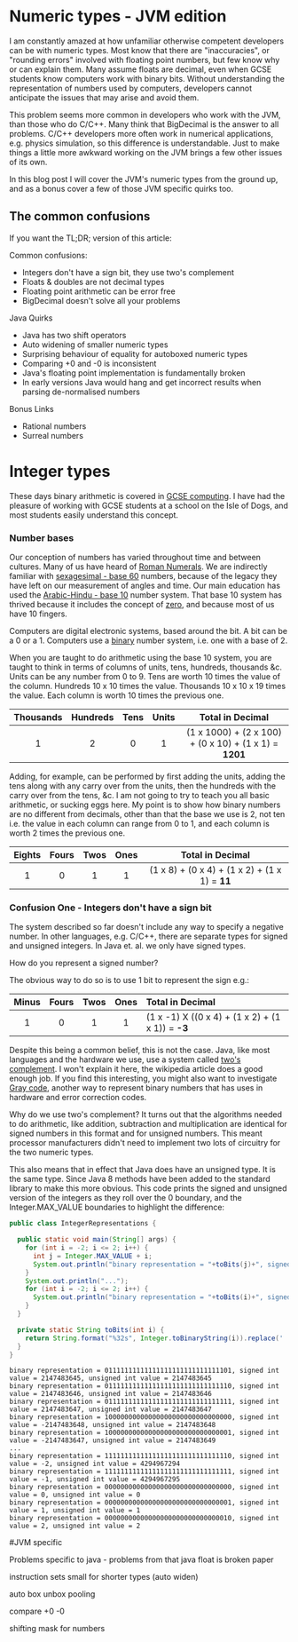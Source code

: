 # Numeric types - JVM edition

I am constantly amazed at how unfamiliar otherwise competent developers can be with numeric types. Most know that there are "inaccuracies", or "rounding errors" involved with floating point numbers, but few know why or can explain them. Many assume floats are decimal, even when GCSE students know computers work with binary bits. Without understanding the representation of numbers used by computers, developers cannot anticipate the issues that may arise and avoid them. 

This problem seems more common in developers who work with the JVM, than those who do C/C++. Many think that BigDecimal is the answer to all problems. C/C++ developers more often work in numerical applications, e.g. physics simulation, so this difference is understandable. Just to make things a little more awkward working on the JVM brings a few other issues of its own.

In this blog post I will cover the JVM's numeric types from the ground up, and as a bonus cover a few of those JVM specific quirks too.

## The common confusions

If you want the TL;DR; version of this article:

Common confusions:
  * Integers don't have a sign bit, they use two's complement
  * Floats & doubles are not decimal types
  * Floating point arithmetic can be error free
  * BigDecimal doesn't solve all your problems
  
Java Quirks
  * Java has two shift operators
  * Auto widening of smaller numeric types
  * Surprising behaviour of equality for autoboxed numeric types
  * Comparing +0 and -0 is inconsistent
  * Java's floating point implementation is fundamentally broken
  * In early versions Java would hang and get incorrect results when parsing de-normalised numbers
  
Bonus Links
  * Rational numbers
  * Surreal numbers

# Integer types

These days binary arithmetic is covered in [GCSE computing](https://www.aqa.org.uk/subjects/computer-science-and-it/gcse/computer-science-8520/subject-content/fundamentals-of-data-representation). I have had the pleasure of working with GCSE students at a school on the Isle of Dogs, and most students easily understand this concept.

### Number bases

Our conception of numbers has varied throughout time and between cultures. Many of us have heard of [Roman Numerals](https://en.wikipedia.org/wiki/Roman_numerals). We are indirectly familiar with [sexagesimal - base 60](https://en.wikipedia.org/wiki/Sexagesimal) numbers, because of the legacy they have left on our measurement of angles and time. Our main education has used the [Arabic-Hindu - base 10](https://en.wikipedia.org/wiki/Hindu%E2%80%93Arabic_numeral_system) number system. That base 10 system has thrived because it includes the concept of [zero](https://en.wikipedia.org/wiki/0), and because most of us have 10 fingers.

Computers are digital electronic systems, based around the bit. A bit can be a 0 or a 1. Computers use a [binary](https://en.wikipedia.org/wiki/Binary_number) number system, i.e. one with a base of 2.

When you are taught to do arithmetic using the base 10 system, you are taught to think in terms of columns of units, tens, hundreds, thousands &c. Units can be any number from 0 to 9. Tens are worth 10 times the value of the column. Hundreds 10 x 10 times the value. Thousands 10 x 10 x 19 times the value. Each column is worth 10 times the previous one. 

| Thousands | Hundreds | Tens | Units | Total in Decimal                                 |
|:---------:|:--------:|:----:|:-----:|:------------------------------------------------:|
|          1|         2|     0|      1|(1 x 1000) + (2 x 100) + (0 x 10) + (1 x 1) = **1201**|

Adding, for example, can be performed by first adding the units, adding the tens along with any carry over from the units, then the hundreds with the carry over from the tens, &c. I am not going to try to teach you all basic arithmetic, or sucking eggs here. My point is to show how binary numbers are no different from decimals, other than that the base we use is 2, not ten i.e. the value in each column can range from 0 to 1, and each column is worth 2 times the previous one.

| Eights | Fours | Twos | Ones | Total in Decimal                             |
|:------:|:-----:|:----:|:----:|:--------------------------------------------:|
|       1|      0|     1|     1|(1 x 8) + (0 x 4) + (1 x 2) + (1 x 1) = **11**|

### Confusion One - Integers don't have a sign bit

The system described so far doesn't include any way to specify a negative number. In other languages, e.g. C/C++, there are separate types for signed and unsigned integers. In Java et. al. we only have signed types.

How do you represent a signed number?

The obvious way to do so is to use 1 bit to represent the sign e.g.:

| Minus | Fours | Twos | Ones | Total in Decimal                                 |
|:------:|:-----:|:----:|:----:|:------------------------------------------------|
|       1|      0|     1|     1| (1 x -1) X ((0 x 4) + (1 x 2) + (1 x 1)) = **-3**|

Despite this being a common belief, this is not the case. Java, like most languages and the hardware we use, use a system called [two's complement](https://en.wikipedia.org/wiki/Two%27s_complement). I won't explain it here, the wikipedia article does a good enough job. If you find this interesting, you might also want to investigate [Gray code](https://en.wikipedia.org/wiki/Gray_code), another way to represent binary numbers that has uses in hardware and error correction codes.

Why do we use two's complement? It turns out that the algorithms needed to do arithmetic, like addition, subtraction and multiplication are identical for signed numbers in this format and for unsigned numbers. This meant processor manufacturers didn't need to implement two lots of circuitry for the two numeric types.

This also means that in effect that Java does have an unsigned type. It is the same type. Since Java 8 methods have been added to the standard library to make this more obvious. This code prints the signed and unsigned version of the integers as they roll over the 0 boundary, and the Integer.MAX_VALUE boundaries to highlight the difference:

```java
public class IntegerRepresentations {

  public static void main(String[] args) {
    for (int i = -2; i <= 2; i++) {
      int j = Integer.MAX_VALUE + i;
      System.out.println("binary representation = "+toBits(j)+", signed int value = "+j+", unsigned int value = "+Integer.toUnsignedString(j));
    }
    System.out.println("...");
    for (int i = -2; i <= 2; i++) {
      System.out.println("binary representation = "+toBits(i)+", signed int value = "+i+", unsigned int value = "+Integer.toUnsignedString(i));
    }
  }

  private static String toBits(int i) {
    return String.format("%32s", Integer.toBinaryString(i)).replace(' ', '0');
  }
}
```

```
binary representation = 01111111111111111111111111111101, signed int value = 2147483645, unsigned int value = 2147483645
binary representation = 01111111111111111111111111111110, signed int value = 2147483646, unsigned int value = 2147483646
binary representation = 01111111111111111111111111111111, signed int value = 2147483647, unsigned int value = 2147483647
binary representation = 10000000000000000000000000000000, signed int value = -2147483648, unsigned int value = 2147483648
binary representation = 10000000000000000000000000000001, signed int value = -2147483647, unsigned int value = 2147483649
...
binary representation = 11111111111111111111111111111110, signed int value = -2, unsigned int value = 4294967294
binary representation = 11111111111111111111111111111111, signed int value = -1, unsigned int value = 4294967295
binary representation = 00000000000000000000000000000000, signed int value = 0, unsigned int value = 0
binary representation = 00000000000000000000000000000001, signed int value = 1, unsigned int value = 1
binary representation = 00000000000000000000000000000010, signed int value = 2, unsigned int value = 2
```

#JVM specific

Problems specific to java - problems from that java float is broken paper

instruction sets small for shorter types (auto widen)

auto box unbox pooling

compare +0 -0

shifting mask for numbers